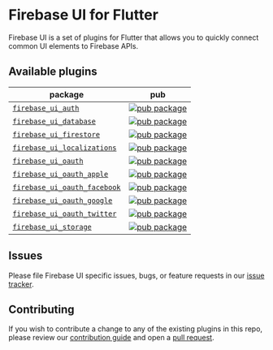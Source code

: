 # Firebase UI for Flutter

Firebase UI is a set of plugins for Flutter that allows you to quickly connect common UI elements to Firebase APIs.

## Available plugins

| package                                                                | pub                                                                                                                                |
| ---------------------------------------------------------------------- | ---------------------------------------------------------------------------------------------------------------------------------- |
| [`firebase_ui_auth`](./packages/firebase_ui_auth/)                     | [![pub package](https://img.shields.io/pub/v/firebase_ui_auth.svg)](https://pub.dev/packages/firebase_ui_auth)                     |
| [`firebase_ui_database`](./packages/firebase_ui_database/)             | [![pub package](https://img.shields.io/pub/v/firebase_ui_database.svg)](https://pub.dev/packages/firebase_ui_database)             |
| [`firebase_ui_firestore`](./packages/firebase_ui_firestore/)           | [![pub package](https://img.shields.io/pub/v/firebase_ui_firestore.svg)](https://pub.dev/packages/firebase_ui_firestore)           |
| [`firebase_ui_localizations`](./packages/firebase_ui_localizations/)   | [![pub package](https://img.shields.io/pub/v/firebase_ui_localizations.svg)](https://pub.dev/packages/firebase_ui_localizations)   |
| [`firebase_ui_oauth`](./packages/firebase_ui_oauth/)                   | [![pub package](https://img.shields.io/pub/v/firebase_ui_oauth.svg)](https://pub.dev/packages/firebase_ui_oauth)                   |
| [`firebase_ui_oauth_apple`](./packages/firebase_ui_oauth_apple/)       | [![pub package](https://img.shields.io/pub/v/firebase_ui_oauth_apple.svg)](https://pub.dev/packages/firebase_ui_oauth_apple)       |
| [`firebase_ui_oauth_facebook`](./packages/firebase_ui_oauth_facebook/) | [![pub package](https://img.shields.io/pub/v/firebase_ui_oauth_facebook.svg)](https://pub.dev/packages/firebase_ui_oauth_facebook) |
| [`firebase_ui_oauth_google`](./packages/firebase_ui_oauth_google/)     | [![pub package](https://img.shields.io/pub/v/firebase_ui_oauth_google.svg)](https://pub.dev/packages/firebase_ui_oauth_google)     |
| [`firebase_ui_oauth_twitter`](./packages/firebase_ui_oauth_twitter/)   | [![pub package](https://img.shields.io/pub/v/firebase_ui_oauth_twitter.svg)](https://pub.dev/packages/firebase_ui_oauth_twitter)   |
| [`firebase_ui_storage`](./packages/firebase_ui_storage/)               | [![pub package](https://img.shields.io/pub/v/firebase_ui_storage.svg)](https://pub.dev/packages/firebase_ui_storage)               |

## Issues

Please file Firebase UI specific issues, bugs, or feature requests in our [issue tracker](https://github.com/firebase/FirebaseUI-Flutter/issues/new/choose).

## Contributing

If you wish to contribute a change to any of the existing plugins in this repo, please review our [contribution guide](./docs/contributing.md) and open a [pull request](https://github.com/firebase/FirebaseUI-Flutter/pulls).
